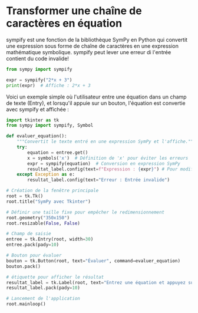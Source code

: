 # Transformer une chaîne de caractères en équation

sympify est une fonction de la bibliothèque SymPy en Python qui convertit une expression sous forme de chaîne de caractères en une expression mathématique symbolique. sympify peut lever une erreur di l'entrée contient du code invalide!

```py
from sympy import sympify

expr = sympify("2*x + 3")
print(expr)  # Affiche : 2*x + 3
```

Voici un exemple simple où l'utilisateur entre une équation dans un champ de texte (Entry), et lorsqu'il appuie sur un bouton, l'équation est convertie avec sympify et affichée :
```py
import tkinter as tk
from sympy import sympify, Symbol

def evaluer_equation():
    """Convertit le texte entré en une expression SymPy et l'affiche."""
    try:
        equation = entree.get()
        x = symbols('x')  # Définition de 'x' pour éviter les erreurs
        expr = sympify(equation)  # Conversion en expression SymPy
        resultat_label.config(text=f"Expression : {expr}") # Pour modifier l'étiquette "resultat_label"
    except Exception as e:
        resultat_label.config(text="Erreur : Entrée invalide")

# Création de la fenêtre principale
root = tk.Tk()
root.title("SymPy avec Tkinter")

# Définir une taille fixe pour empêcher le redimensionnement
root.geometry("350x150")
root.resizable(False, False)

# Champ de saisie
entree = tk.Entry(root, width=30)
entree.pack(pady=10)

# Bouton pour évaluer
bouton = tk.Button(root, text="Évaluer", command=evaluer_equation)
bouton.pack()

# étiquette pour afficher le résultat
resultat_label = tk.Label(root, text="Entrez une équation et appuyez sur Évaluer.", wraplength=320)
resultat_label.pack(pady=10)

# Lancement de l'application
root.mainloop()



```